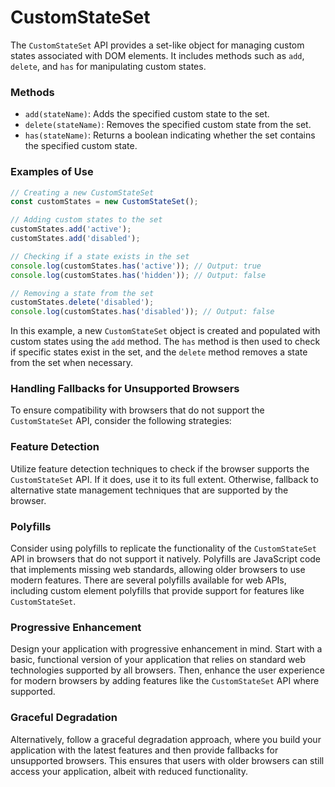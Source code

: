 # CustomStateSet

The `CustomStateSet` API provides a set-like object for managing custom states associated with DOM elements. It includes methods such as `add`, `delete`, and `has` for manipulating custom states.

### Methods

- `add(stateName)`: Adds the specified custom state to the set.
- `delete(stateName)`: Removes the specified custom state from the set.
- `has(stateName)`: Returns a boolean indicating whether the set contains the specified custom state.

### Examples of Use

```jsx
// Creating a new CustomStateSet
const customStates = new CustomStateSet();

// Adding custom states to the set
customStates.add('active');
customStates.add('disabled');

// Checking if a state exists in the set
console.log(customStates.has('active')); // Output: true
console.log(customStates.has('hidden')); // Output: false

// Removing a state from the set
customStates.delete('disabled');
console.log(customStates.has('disabled')); // Output: false

```

In this example, a new `CustomStateSet` object is created and populated with custom states using the `add` method. The `has` method is then used to check if specific states exist in the set, and the `delete` method removes a state from the set when necessary.

### Handling Fallbacks for Unsupported Browsers

To ensure compatibility with browsers that do not support the `CustomStateSet` API, consider the following strategies:

### Feature Detection

Utilize feature detection techniques to check if the browser supports the `CustomStateSet` API. If it does, use it to its full extent. Otherwise, fallback to alternative state management techniques that are supported by the browser.

### Polyfills

Consider using polyfills to replicate the functionality of the `CustomStateSet` API in browsers that do not support it natively. Polyfills are JavaScript code that implements missing web standards, allowing older browsers to use modern features. There are several polyfills available for web APIs, including custom element polyfills that provide support for features like `CustomStateSet`.

### Progressive Enhancement

Design your application with progressive enhancement in mind. Start with a basic, functional version of your application that relies on standard web technologies supported by all browsers. Then, enhance the user experience for modern browsers by adding features like the `CustomStateSet` API where supported.

### Graceful Degradation

Alternatively, follow a graceful degradation approach, where you build your application with the latest features and then provide fallbacks for unsupported browsers. This ensures that users with older browsers can still access your application, albeit with reduced functionality.